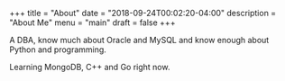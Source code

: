 +++
title = "About"
date = "2018-09-24T00:02:20-04:00"
description = "About Me"
menu = "main"
draft = false
+++

A DBA, know much about Oracle and MySQL and know enough about Python and programming.

Learning MongoDB, C++ and Go right now.
